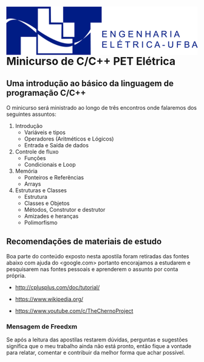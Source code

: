 <img src="img/Logo do PET Oficial horizontal.png"
     alt="PET ELÉTRICA UFBA"
     style="float: left; margin-right: 10px;" />

# Minicurso de C/C++ PET Elétrica

## Uma introdução ao básico da linguagem de programação C/C++

O minicurso será ministrado ao longo de três encontros onde falaremos dos seguintes assuntos:

1. Introdução
    * Variáveis e tipos
    * Operadores (Aritméticos e Lógicos)
    * Entrada e Saída de dados
1. Controle de fluxo
    * Funções
    * Condicionais e Loop
1. Memória
    * Ponteiros e Referências
    * Arrays
    <!-- * Alocação Dinâmica -->
1. Estruturas e Classes
    * Estrutura
    * Classes e Objetos
    * Métodos, Construtor e destrutor
    * Amizades e heranças
    * Polimorfismo

<!-- 1. Estrutura de dados
    * Listas, pilhas e filas
    * Ordenação
    * Buscas -->

## Recomendações de materiais de estudo

Boa parte do conteúdo exposto nesta apostila foram retiradas das fontes abaixo com ajuda do <google.com> portanto encorajamos a estudarem e pesquisarem nas fontes pessoais e aprenderem o assunto por conta própria.

* <http://cplusplus.com/doc/tutorial/>

* <https://www.wikipedia.org/>

* <https://www.youtube.com/c/TheChernoProject>

### Mensagem de Freedxm

Se após a leitura das apostilas restarem dúvidas, perguntas e sugestões significa que o meu trabalho ainda não está pronto, então fique a vontade para relatar, comentar e contribuir da melhor forma que achar possível.
